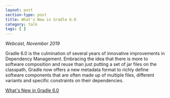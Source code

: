 ```yaml
---
layout: post
section-type: post
title: What's New in Gradle 6.0
category: talk
tags: [ ]
---
```

_Webcast, November 2019_

Gradle 6.0 is the culmination of several years of innovative improvements in Dependency Management. Embracing the idea that there is more to software composition and reuse than just putting a set of jar files on the classpath, Gradle now offers a new metadata format to richly define software components that are often made up of multiple files, different variants and specific constraints on their dependencies.

<a href="https://www.youtube.com/watch?v=nHXy2due_fA">What's New in Gradle 6.0</a>
